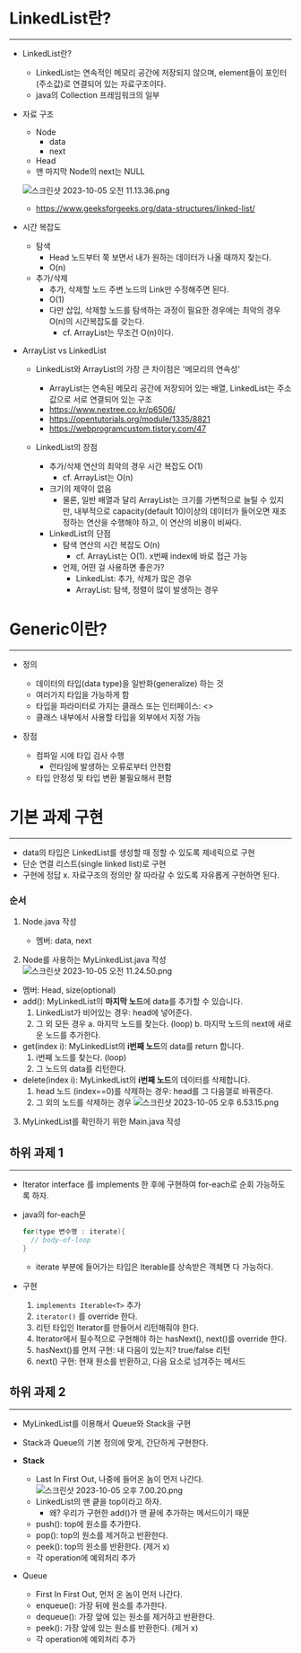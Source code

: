 # LinkedList란?

-----
- LinkedList란?
  - LinkedList는 연속적인 메모리 공간에 저장되지 않으며, element들이 포인터(주소값)로 연결되어 있는 자료구조이다.
  - java의 Collection 프레임워크의 일부
   

- 자료 구조
  - Node
    - data
    - next
  - Head
  - 맨 마지막 Node의 next는 NULL
  
  ![스크린샷 2023-10-05 오전 11.13.36.png](..%2F..%2F..%2F..%2F..%2F..%2Fvar%2Ffolders%2Fb8%2Fw6xh9vts089683nl6prvt8nm0000gn%2FT%2FTemporaryItems%2FNSIRD_screencaptureui_ambe9e%2F%EC%8A%A4%ED%81%AC%EB%A6%B0%EC%83%B7%202023-10-05%20%EC%98%A4%EC%A0%84%2011.13.36.png)
  - https://www.geeksforgeeks.org/data-structures/linked-list/
   
    
- 시간 복잡도
  - 탐색
    - Head 노드부터 쭉 보면서 내가 원하는 데이터가 나올 때까지 찾는다.
    - O(n)
  - 추가/삭제
    - 추가, 삭제할 노드 주변 노드의 Link만 수정해주면 된다.
    - O(1)
    - 다만 삽입, 삭제할 노드를 탐색하는 과정이 필요한 경우에는 최악의 경우 O(n)의 시간복잡도를 갖는다.
      - cf. ArrayList는 무조건 O(n)이다.
   

- ArrayList vs LinkedList
  - LinkedList와 ArrayList의 가장 큰 차이점은 '메모리의 연속성'
    - ArrayList는 연속된 메모리 공간에 저장되어 있는 배열, LinkedList는 주소값으로 서로 연결되어 있는 구조
    - https://www.nextree.co.kr/p6506/
    - https://opentutorials.org/module/1335/8821
    - https://webprogramcustom.tistory.com/47
        
  - LinkedList의 장점
    - 추가/삭제 연산의 최악의 경우 시간 복잡도 O(1)
      - cf. ArrayList는 O(n)
    - 크기의 제약이 없음
      - 물론, 일반 배열과 달리 ArrayList는 크기를 가변적으로 늘릴 수 있지만, 내부적으로 capacity(default 10)이상의 데이터가 들어오면 재조정하는 연산을 수행해야 하고, 이 연산의 비용이 비싸다.
    - LinkedList의 단점
      - 탐색 연산의 시간 복잡도 O(n)
        - cf. ArrayList는 O(1). x번째 index에 바로 접근 가능
      - 언제, 어떤 걸 사용하면 좋은가?
        - LinkedList: 추가, 삭제가 많은 경우
        - ArrayList: 탐색, 정렬이 많이 발생하는 경우


# Generic이란?

---
- 정의
  - 데이터의 타입(data type)을 일반화(generalize) 하는 것
  - 여러가지 타입을 가능하게 함
  - 타입을 파라미터로 가지는 클래스 또는 인터페이스: <>
  - 클래스 내부에서 사용할 타입을 외부에서 지정 가능
   

- 장점
  - 컴파일 시에 타입 검사 수행
    - 런타임에 발생하는 오류로부터 안전함
  - 타입 안정성 및 타입 변환 불필요해서 편함
   
   

# 기본 과제 구현

---
- data의 타입은 LinkedList를 생성할 때 정할 수 있도록 제네릭으로 구현
- 단순 연결 리스트(single linked list)로 구현
- 구현에 정답 x. 자료구조의 정의만 잘 따라갈 수 있도록 자유롭게 구현하면 된다.

### 순서
1. Node.java 작성
   - 멤버: data, next
   

2. Node를 사용하는 MyLinkedList.java 작성
![스크린샷 2023-10-05 오전 11.24.50.png](..%2F..%2F..%2F..%2F..%2F..%2Fvar%2Ffolders%2Fb8%2Fw6xh9vts089683nl6prvt8nm0000gn%2FT%2FTemporaryItems%2FNSIRD_screencaptureui_m92Gcc%2F%EC%8A%A4%ED%81%AC%EB%A6%B0%EC%83%B7%202023-10-05%20%EC%98%A4%EC%A0%84%2011.24.50.png)

- 멤버: Head, size(optional)
- add(): MyLinkedList의 **마지막 노드**에 data를 추가할 수 있습니다.
  1. LinkedList가 비어있는 경우: head에 넣어준다.
  2. 그 외 모든 경우
    a. 마지막 노드를 찾는다. (loop)
    b. 마지막 노드의 next에 새로운 노드를 추가한다.
- get(index i): MyLinkedList의 **i번째 노드**의 data를 return 합니다.
  1. i번째 노드를 찾는다. (loop)
  2. 그 노드의 data를 리턴한다.
- delete(index i): MyLinkedList의 **i번째 노드**의 데이터를 삭제합니다.
  1. head 노드 (index==0)를 삭제하는 경우: head를 그 다음껄로 바꿔준다.
  2. 그 외의 노드를 삭제하는 경우
![스크린샷 2023-10-05 오후 6.53.15.png](..%2F..%2F..%2F..%2F..%2F..%2Fvar%2Ffolders%2Fb8%2Fw6xh9vts089683nl6prvt8nm0000gn%2FT%2FTemporaryItems%2FNSIRD_screencaptureui_cxiRab%2F%EC%8A%A4%ED%81%AC%EB%A6%B0%EC%83%B7%202023-10-05%20%EC%98%A4%ED%9B%84%206.53.15.png)
   

3. MyLinkedList를 확인하기 위한 Main.java 작성


## 하위 과제 1

---
- Iterator interface 를 implements 한 후에 구현하여 for-each로 순회 가능하도록 하자.
- java의 for-each문
  ```java
  for(type 변수명 : iterate){
    // body-of-loop
  }
  ```
  - iterate 부분에 들어가는 타입은 Iterable<E>를 상속받은 객체면 다 가능하다.
   
   
- 구현
  1. `implements Iterable<T>` 추가
  2. `iterator()` 를 override 한다.
  3. 리턴 타입인 Iterator<T>를 만들어서 리턴해줘야 한다.
  4. Iterator에서 필수적으로 구현해야 하는 hasNext(), next()를 override 한다.
  5. hasNext()를 먼저 구현: 내 다음이 있는지? true/false 리턴
  6. next() 구현: 현재 원소를 반환하고, 다음 요소로 넘겨주는 메서드

## 하위 과제 2

---
- MyLinkedList를 이용해서 Queue와 Stack을 구현
- Stack과 Queue의 기본 정의에 맞게, 간단하게 구현한다.
- **Stack**
  - Last In First Out, 나중에 들어온 놈이 먼저 나간다.
  ![스크린샷 2023-10-05 오후 7.00.20.png](..%2F..%2F..%2F..%2F..%2F..%2Fvar%2Ffolders%2Fb8%2Fw6xh9vts089683nl6prvt8nm0000gn%2FT%2FTemporaryItems%2FNSIRD_screencaptureui_zuzb9H%2F%EC%8A%A4%ED%81%AC%EB%A6%B0%EC%83%B7%202023-10-05%20%EC%98%A4%ED%9B%84%207.00.20.png)
  - LinkedList의 맨 킅을 top이라고 하자.
    - 왜? 우리가 구현한 add()가 맨 끝에 추가하는 메서드이기 때문
  - push(): top에 원소를 추가한다.
  - pop(): top의 원소를 제거하고 반환한다.
  - peek(): top의 원소를 반환한다. (제거 x)
  - 각 operation에 예외처리 추가
   

- Queue
  - First In First Out, 먼저 온 놈이 먼저 나간다.
  - enqueue(): 가장 뒤에 원소를 추가한다.
  - dequeue(): 가장 앞에 있는 원소를 제거하고 반환한다.
  - peek(): 가장 앞에 있는 원소를 반환한다. (제거 x)
  - 각 operation에 예외처리 추가